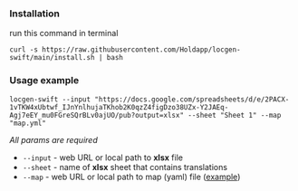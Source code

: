 ### Installation
run this command in terminal
```shell
curl -s https://raw.githubusercontent.com/Holdapp/locgen-swift/main/install.sh | bash
```

### Usage example
```shell
locgen-swift --input "https://docs.google.com/spreadsheets/d/e/2PACX-1vTKW4xUbtwf_IJnYnlhujaTKhob2K0qzZ4figDzo38UZx-Y2JAEq-Agj7eEY_mu0FGreSQrBLv0ajUO/pub?output=xlsx" --sheet "Sheet 1" --map "map.yml"

````
_All params are required_

- `--input` - web URL or local path to **xlsx** file
- `--sheet` - name of **xlsx** sheet that contains translations
- `--map` - web URL or local path to map (yaml) file ([example](map.yml))